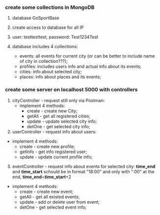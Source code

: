### create some collections in MongoDB

1. database GoSportBase
2. create access to database for all IP
3. user: testtesttest, password: Test1234Test
4. database includes 4 collections:

   - events: all events for current city (or can be better to include name of city in collection???);
   - profiles: includes users info and actual info about its events;
   - cities: info about selected city;
   - places: info about places and its events;

### create some server on localhost 5000 with controllers

1. cityController - request still only via Postman:
   - implement 4 methods:
     - create - create new City;
     - getAll - get all registered cities;
     - update - update selected city info;
     - detOne - get selected city info;
2. userController - request info about users:

- implement 4 methods:
  - create - create new profile;
  - getInfo - get info registered user;
  - update - update current profile info;

3. eventController - request info about events for selected city:
   **time_end** and **time_start** schould be in format "18:00" and only with ":00" at the end, **time_end**=**time_start**+2

- implement 4 methods:
  - create - create new event;
  - getAll - get all existed events;
  - update - add or delete user from event;
  - detOne - get selected event info;
